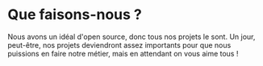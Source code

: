 # Que faisons-nous ?

Nous avons un idéal d'open source, donc tous nos projets le sont. Un jour, peut-être, nos projets deviendront assez importants pour que nous puissions en faire notre métier, mais en attendant on vous aime tous !
